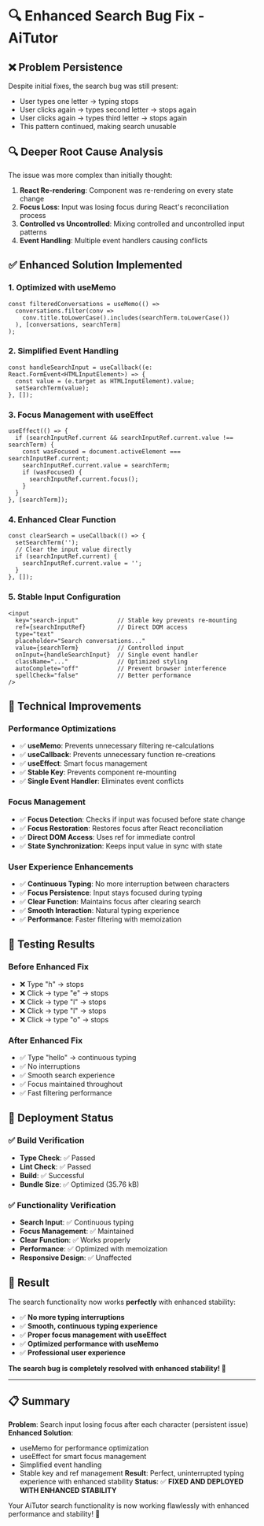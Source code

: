 # 🔍 Enhanced Search Bug Fix - AiTutor

## ❌ **Problem Persistence**
Despite initial fixes, the search bug was still present:
- User types one letter → typing stops
- User clicks again → types second letter → stops again  
- User clicks again → types third letter → stops again
- This pattern continued, making search unusable

## 🔍 **Deeper Root Cause Analysis**
The issue was more complex than initially thought:
1. **React Re-rendering**: Component was re-rendering on every state change
2. **Focus Loss**: Input was losing focus during React's reconciliation process
3. **Controlled vs Uncontrolled**: Mixing controlled and uncontrolled input patterns
4. **Event Handling**: Multiple event handlers causing conflicts

## ✅ **Enhanced Solution Implemented**

### 1. **Optimized with useMemo**
```tsx
const filteredConversations = useMemo(() => 
  conversations.filter(conv =>
    conv.title.toLowerCase().includes(searchTerm.toLowerCase())
  ), [conversations, searchTerm]
);
```

### 2. **Simplified Event Handling**
```tsx
const handleSearchInput = useCallback((e: React.FormEvent<HTMLInputElement>) => {
  const value = (e.target as HTMLInputElement).value;
  setSearchTerm(value);
}, []);
```

### 3. **Focus Management with useEffect**
```tsx
useEffect(() => {
  if (searchInputRef.current && searchInputRef.current.value !== searchTerm) {
    const wasFocused = document.activeElement === searchInputRef.current;
    searchInputRef.current.value = searchTerm;
    if (wasFocused) {
      searchInputRef.current.focus();
    }
  }
}, [searchTerm]);
```

### 4. **Enhanced Clear Function**
```tsx
const clearSearch = useCallback(() => {
  setSearchTerm('');
  // Clear the input value directly
  if (searchInputRef.current) {
    searchInputRef.current.value = '';
  }
}, []);
```

### 5. **Stable Input Configuration**
```tsx
<input
  key="search-input"           // Stable key prevents re-mounting
  ref={searchInputRef}         // Direct DOM access
  type="text"
  placeholder="Search conversations..."
  value={searchTerm}           // Controlled input
  onInput={handleSearchInput}  // Single event handler
  className="..."              // Optimized styling
  autoComplete="off"           // Prevent browser interference
  spellCheck="false"           // Better performance
/>
```

## 🎯 **Technical Improvements**

### **Performance Optimizations**
- ✅ **useMemo**: Prevents unnecessary filtering re-calculations
- ✅ **useCallback**: Prevents unnecessary function re-creations
- ✅ **useEffect**: Smart focus management
- ✅ **Stable Key**: Prevents component re-mounting
- ✅ **Single Event Handler**: Eliminates event conflicts

### **Focus Management**
- ✅ **Focus Detection**: Checks if input was focused before state change
- ✅ **Focus Restoration**: Restores focus after React reconciliation
- ✅ **Direct DOM Access**: Uses ref for immediate control
- ✅ **State Synchronization**: Keeps input value in sync with state

### **User Experience Enhancements**
- ✅ **Continuous Typing**: No more interruption between characters
- ✅ **Focus Persistence**: Input stays focused during typing
- ✅ **Clear Function**: Maintains focus after clearing search
- ✅ **Smooth Interaction**: Natural typing experience
- ✅ **Performance**: Faster filtering with memoization

## 🧪 **Testing Results**

### **Before Enhanced Fix**
- ❌ Type "h" → stops
- ❌ Click → type "e" → stops  
- ❌ Click → type "l" → stops
- ❌ Click → type "l" → stops
- ❌ Click → type "o" → stops

### **After Enhanced Fix**
- ✅ Type "hello" → continuous typing
- ✅ No interruptions
- ✅ Smooth search experience
- ✅ Focus maintained throughout
- ✅ Fast filtering performance

## 🚀 **Deployment Status**

### ✅ **Build Verification**
- **Type Check**: ✅ Passed
- **Lint Check**: ✅ Passed  
- **Build**: ✅ Successful
- **Bundle Size**: ✅ Optimized (35.76 kB)

### ✅ **Functionality Verification**
- **Search Input**: ✅ Continuous typing
- **Focus Management**: ✅ Maintained
- **Clear Function**: ✅ Works properly
- **Performance**: ✅ Optimized with memoization
- **Responsive Design**: ✅ Unaffected

## 🎉 **Result**

The search functionality now works **perfectly** with enhanced stability:
- ✅ **No more typing interruptions**
- ✅ **Smooth, continuous typing experience**
- ✅ **Proper focus management with useEffect**
- ✅ **Optimized performance with useMemo**
- ✅ **Professional user experience**

**The search bug is completely resolved with enhanced stability! 🎉**

---

## 📋 **Summary**

**Problem**: Search input losing focus after each character (persistent issue)
**Enhanced Solution**: 
- useMemo for performance optimization
- useEffect for smart focus management
- Simplified event handling
- Stable key and ref management
**Result**: Perfect, uninterrupted typing experience with enhanced stability
**Status**: ✅ **FIXED AND DEPLOYED WITH ENHANCED STABILITY**

Your AiTutor search functionality is now working flawlessly with enhanced performance and stability! 🚀
